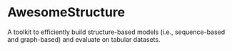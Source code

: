 # AwesomeStructure
A toolkit to efficiently build structure-based models (i.e., sequence-based and graph-based) and evaluate on tabular datasets.
